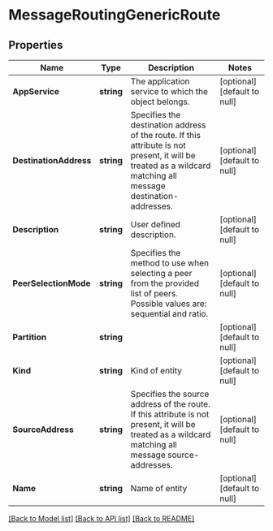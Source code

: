 # MessageRoutingGenericRoute

## Properties
Name | Type | Description | Notes
------------ | ------------- | ------------- | -------------
**AppService** | **string** | The application service to which the object belongs. | [optional] [default to null]
**DestinationAddress** | **string** | Specifies the destination address of the route. If this attribute is not present, it will be treated as a wildcard matching all message destination-addresses. | [optional] [default to null]
**Description** | **string** | User defined description. | [optional] [default to null]
**PeerSelectionMode** | **string** | Specifies the method to use when selecting a peer from the provided list of peers. Possible values are: sequential and ratio. | [optional] [default to null]
**Partition** | **string** |  | [optional] [default to null]
**Kind** | **string** | Kind of entity | [optional] [default to null]
**SourceAddress** | **string** | Specifies the source address of the route. If this attribute is not present, it will be treated as a wildcard matching all message source-addresses. | [optional] [default to null]
**Name** | **string** | Name of entity | [optional] [default to null]

[[Back to Model list]](../README.md#documentation-for-models) [[Back to API list]](../README.md#documentation-for-api-endpoints) [[Back to README]](../README.md)


